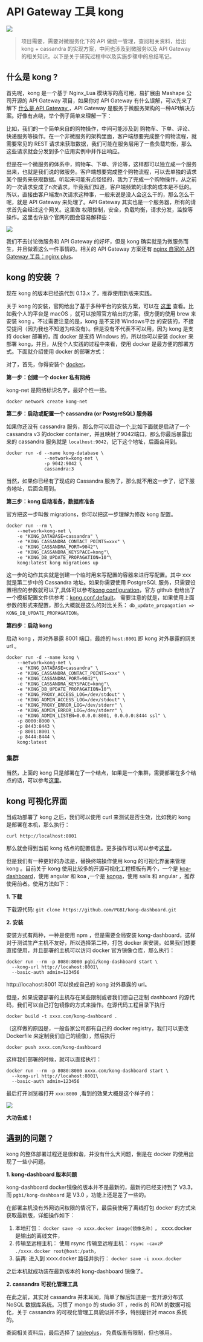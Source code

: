 # API Gateway 工具 kong

![](http://ww1.sinaimg.cn/large/86c7c947gy1fsqtxszp0wj21h80j6772.jpg)

> 项目需要，需要对微服务化下的 API 做统一管理，查阅相关资料，给出 kong + cassandra 的实现方案，中间也涉及到微服务以及 API Gateway 的相关知识。以下是关于研究过程中以及实施步骤中的总结笔记。

## 什么是 kong ? 


首先呢，kong 是一个基于 Nginx_Lua 模块写的高可用，易扩展由 Mashape 公司开源的 API Gateway 项目，如果你对 API Gateway 有什么误解，可以先来了解下 [什么是 API Gateway ](https://www.kancloud.cn/good-rain/micro-services/248957)，API Gateway 是服务于微服务架构的一种API解决方案。好像有点绕，举个例子简单来理解一下： 

比如，我们的一个简单来自的购物操作，中间可能涉及到 购物车、下单、评论、快递服务等操作。在一个非微服务的架构里面，客户端想要完成整个购物流程，就需要常见的 REST 请求来获取数据，我们可能在服务层用了一些负载均衡，那么这些请求就会分发到多个应用实例中并作出响应。

但是在一个微服务的体系中，购物车、下单、评论等，这样都可以独立成一个服务出来，也就是我们说的微服务。客户端想要完成整个购物流程，可以去单独的请求某个服务来获取数据。听起来可能有点怪怪的，我为了完成一个购物操作，从之前的一次请求变成了n次请求，毕竟我们知道，客户端频繁的请求的成本是不低的。所以，直接由客户端发n次请求这种事，一般来说是没人会这么干的，那么怎么干呢，就是 API Gateway 来处理了。API Gateway 其实也是一个服务器，所有的请求首先会经过这个网关。这里做 权限控制，安全，负载均衡，请求分发，监控等操作。这里也许放个官网的图会容易解释些：

![](http://ww1.sinaimg.cn/large/86c7c947gy1fsqtusglhvj21s40iojub.jpg)

我们不去讨论微服务和 API Gateway 的好坏，但是 kong 确实就是为微服务而生，并且做着这么一件事情的。相关的 API Gateway 方案还有 [nginx 自家的 API Gateway 工具：nginx plus](https://www.nginx.com/solutions/api-gateway/)。


## kong 的安装 ？

现在 kong 的版本已经迭代到 0.13.x 了，推荐使用新版来实践。

关于 kong 的安装，官网给出了基于多种平台的安装方案，可以在 [这里](https://konghq.com/install/) 查看。比如我个人的平台是 macOS ，就可以按照官方给出的方案，很方便的使用 brew 来安装 kong 。不过需要注意的是，kong 是不支持 Windows平台 的安装的，不接受提问（因为我也不知道为啥没有）。但是没有不代表不可以用，因为 kong 是支持 docker 部署的，而 docker 是支持 Windows 的，所以你可以安装 docker 来部署 kong，并且，从我个人实践的过程中来看，使用 docker 是最方便的部署方式。下面就介绍使用 docker 的部署方式：

对了，首先，你得安装个 [docker](https://www.docker.com/)。

**第一步：创建一个 docker 私有网络**

kong-net 是网络标识名字，最好个性一些。

```
docker network create kong-net
```

**第二步：启动或配置一个 cassandra (or PostgreSQL) 服务器**

如果你还没有 cassandra 服务，那么你可以启动一个,比如下面就是启动了一个 cassandra v3 的docker container，并且映射了9042端口，那么你最后暴露出来的 cassandra 服务就是 `localhost:9042`，记下这个地址，后面会用到。

```
docker run -d --name kong-database \
              --network=kong-net \
              -p 9042:9042 \
              cassandra:3
```

当然，如果你已经有了现成的 Cassandra 服务了，那么就不用这一步了，记下服务地址，后面会用到。

**第三步：kong 启动准备，数据库准备**

官方把这一步叫做 migrations，你可以把这一步理解为修改 kong 配置。

```
docker run --rm \
    --network=kong-net \
    -e "KONG_DATABASE=cassandra" \
    -e "KONG_CASSANDRA_CONTACT_POINTS=xxx" \
    -e "KONG_CASSANDRA_PORT=9042"\
    -e "KONG_CASSANDRA_KEYSPACE=kong"\
    -e "KONG_DB_UPDATE_PROPAGATION=10"\
    kong:latest kong migrations up
```

这一步的动作其实就是创建一个临时用来写配置的容器来进行写配置。其中 xxx 就是第二步中的 Cassandra 地址。如果你需要使用 PostgreSQL 服务，只需要设置相应的参数就可以了,具体可以参考[kong configuration](https://docs.konghq.com/0.13.x/configuration/)，官方 github 也给出了一个模板配置文件供参考：[kong.conf.default](https://github.com/Kong/kong/blob/master/kong.conf.default)。 需要注意的就是，如果使用上面参数的形式来配置，那么大概就是这么的对比关系： `db_update_propagation => KONG_DB_UPDATE_PROPAGATION`。

**第四步：启动 kong**

启动 kong ，并对外暴露 8001 端口，最终的 `host:8001` 即 kong 对外暴露的网关 url 。

```
docker run -d --name kong \
    --network=kong-net \
    -e "KONG_DATABASE=cassandra" \
    -e "KONG_CASSANDRA_CONTACT_POINTS=xxx" \
    -e "KONG_CASSANDRA_PORT=9042"\
    -e "KONG_CASSANDRA_KEYSPACE=kong"\
    -e "KONG_DB_UPDATE_PROPAGATION=10"\
    -e "KONG_PROXY_ACCESS_LOG=/dev/stdout" \
    -e "KONG_ADMIN_ACCESS_LOG=/dev/stdout" \
    -e "KONG_PROXY_ERROR_LOG=/dev/stderr" \
    -e "KONG_ADMIN_ERROR_LOG=/dev/stderr" \
    -e "KONG_ADMIN_LISTEN=0.0.0.0:8001, 0.0.0.0:8444 ssl" \
    -p 8000:8000 \
    -p 8443:8443 \
    -p 8001:8001 \
    -p 8444:8444 \
    kong:latest
```


### 集群

当然，上面的 kong 只是部署在了一个结点，如果是一个集群，需要部署在多个结点的话，可以参考[这里](https://docs.konghq.com/0.13.x/clustering/#multiple-nodes-kong-clusters)。

## kong 可视化界面

当成功部署了 kong 之后，我们可以使用 curl 来测试是否生效，比如我的 kong 是部署在本机，那么执行：

```
curl http://localhost:8001
```

那么就会得到当前 kong 结点的配置信息。更多操作可以可以参考[这里](https://docs.konghq.com/0.13.x/admin-api/)。

但是我们有一种更好的办法是，替换终端操作使用 kong 的可视化界面来管理 kong 。目前关于 kong 使用比较多的开源可视化工程模板有两个，一个是 [koa-dashboard](https://github.com/PGBI/kong-dashboard)，使用 angular 和 koa ,一个是 [konga](https://github.com/pantsel/konga)，使用 sails 和 angular ，推荐使用前者。使用方法如下：

**1. 下载**

下载源代码: `git clone https://github.com/PGBI/kong-dashboard.git`

**2. 安装**

安装方式有两种，一种是使用 npm ，但是需要全局安装 kong-dashboard，这样对于测试生产主机不友好，所以选择第二种，打包 docker 来安装。如果我们想要直接使用，并且部署的主机可以访问 docker 官方镜像仓库，那么执行：

```
docker run --rm -p 8080:8080 pgbi/kong-dashboard start \
  --kong-url http://locahost:8001\
  --basic-auth admin=123456
```
http://locahost:8001 可以换成自己的 kong 对外暴露的 url。

但是，如果说要部署的主机存在某些限制或者我们想自己定制 dashboard 的源代码，我们可以自己打包镜像的方式来操作。在源代码工程目录下执行 

```docker build -t xxxx.com/kong-dashboard .```

（这样做的原因是，一般各家公司都有自己的 docker registry，我们可以更改 Dockerfile 来定制我们自己的镜像），然后执行

```
docker push xxxx.com/kong-dashboard
```

这样我们部署的时候，就可以直接执行：

```
docker run --rm -p 8080:8080 xxxx.com/kong-dashboard start \
  --kong-url http://locahost:8001\
  --basic-auth admin=123456
```

最后打开浏览器打开 `xxx:8080 `,看到的效果大概是这个样子的：

![](http://ww1.sinaimg.cn/large/86c7c947gy1fsquhlol2dj22wi1o2qdu.jpg)

**大功告成！**




## 遇到的问题？

kong 的整体部署过程还是很和谐，并没有什么大问题，倒是在 docker 的使用出现了一些小问题。

**1. kong-dashboard 版本问题**
 
kong-dashboard docker镜像的版本并不是最新的，最新的已经支持到了 V3.3， 而 `pgbi/kong-dashboard` 是 V3.0 ，功能上还是差了一些的。

在部署主机没有外网访问权限的情况下，最后我使用了离线打包 docker 的方式来获取最新版，详细操作如下：

1. 本地打包： `docker save -o xxxx.docker image(镜像名称)` ， xxxx.docker 是输出的离线文件，
2. 传输至远程主机： 使用 rsync 传输至远程主机： `rsync -cavzP ./xxxx.docker root@host:/path`，
3. 装再: 进入到 xxxx.docker 路径并执行： `docker save -i xxxx.docker`

之后本机就成功装在最新版本的 kong-dashboard 镜像了。 

**2. cassandra 可视化管理工具**

在此之前，其实对 cassandra 并未耳闻，简单了解后知道是一套开源分布式 NoSQL 数据库系统。习惯了 mongo 的 studio 3T ，redis 的 RDM 的数据可视化，关于 cassandra 的可视化管理工具貌似并不多，特别是针对 macos 系统的。

查阅相关资料后，最后选择了 [tableplus](https://tableplus.io/)， 免费版虽有限制，但也够用。



